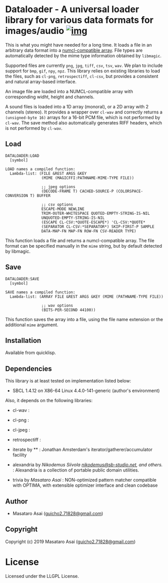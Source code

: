 # Dataloader - A universal loader library for various data formats for images/audio [![img](https://travis-ci.org/guicho271828/dataloader.svg)](https://travis-ci.org/guicho271828/dataloader)

This is what you might have needed for a long time.  It loads a file in an arbitrary
data format into a [numcl-compatible array](https://github.com/numcl/numcl/blob/master/doc/DETAILS.org#representation).
File types are automatically detected by the mime type information obtained by `libmagic`.

Supported files are currently `png`, `jpg`, `tiff`, `csv`, `tsv`, `wav`.
We plan to include support for `bmp`, `gif`, `npy`, `npz`.
This library relies on existing libraries to load the files, such as `cl-png`,
`retrospectiff`, `cl-csv`, but provides a consistent and natural array-based interface.

An image file are loaded into a NUMCL-compatible array with corresponding widht, height and channels.

A sound files is loaded into a 1D array (monoral), or a 2D array with 2 channels (stereo).
It provides a wrapper over `cl-wav` and correctly returns a `(unsigned-byte 16)` arrays
for a 16-bit PCM file, which is not performed by `cl-wav`.
The save method also automatically generates RIFF headers, which is not performed by `cl-wav`.


## Load

``` common-lisp
DATALOADER:LOAD
  [symbol]

LOAD names a compiled function:
  Lambda-list: (FILE &REST ARGS &KEY
                (MIME (MAGICFFI:PATHNAME-MIME-TYPE FILE))
                
                ;; jpeg options
                (DECODE-FRAME T) CACHED-SOURCE-P (COLORSPACE-CONVERSION T) BUFFER
                
                ;; csv options
                ESCAPE-MODE NEWLINE
                TRIM-OUTER-WHITESPACE QUOTED-EMPTY-STRING-IS-NIL
                UNQUOTED-EMPTY-STRING-IS-NIL
                (ESCAPE CL-CSV:*QUOTE-ESCAPE*) 'CL-CSV:*QUOTE*
                (SEPARATOR CL-CSV:*SEPARATOR*) SKIP-FIRST-P SAMPLE
                DATA-MAP-FN MAP-FN ROW-FN CSV-READER TYPE)
```

This function loads a file and returns a numcl-compatible array.
The file format can be specified manually in the `mime` string, but by default detected by libmagic.

## Save

``` common-lisp
DATALOADER:SAVE
  [symbol]

SAVE names a compiled function:
  Lambda-list: (ARRAY FILE &REST ARGS &KEY (MIME (PATHNAME-TYPE FILE))
  
                ;; wav options
                (BITS-PER-SECOND 44100))
```

This function saves the array into a file, using the file name extension or the additional `mime` argument.

## Installation

Available from quicklisp.

## Dependencies

This library is at least tested on implementation listed below:

+ SBCL 1.4.12 on X86-64 Linux 4.4.0-141-generic (author's environment)

Also, it depends on the following libraries:

+ cl-wav :
    
+ cl-png :
    
+ cl-jpeg :
    
+ retrospectiff :
    
+ iterate by ** :
    Jonathan Amsterdam's iterator/gatherer/accumulator facility
+ alexandria by *Nikodemus Siivola <nikodemus@sb-studio.net>, and others.* :
    Alexandria is a collection of portable public domain utilities.
+ trivia by *Masataro Asai* :
    NON-optimized pattern matcher compatible with OPTIMA, with extensible optimizer interface and clean codebase

## Author

* Masataro Asai (guicho2.71828@gmail.com)

## Copyright

Copyright (c) 2019 Masataro Asai (guicho2.71828@gmail.com)

# License

Licensed under the LLGPL License.

